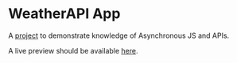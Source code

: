 # WeatherAPI App

A [project](https://www.theodinproject.com/lessons/node-path-javascript-weather-app)
to demonstrate knowledge of Asynchronous JS and APIs.

A live preview should be available [here](https://midhunpradeep.github.io/odin-weather-app/).